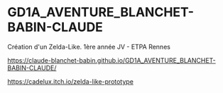# GD1A_AVENTURE_BLANCHET-BABIN-CLAUDE
Création d'un Zelda-Like. 1ère année JV - ETPA Rennes

https://claude-blanchet-babin.github.io/GD1A_AVENTURE_BLANCHET-BABIN-CLAUDE/

https://cadelux.itch.io/zelda-like-prototype

